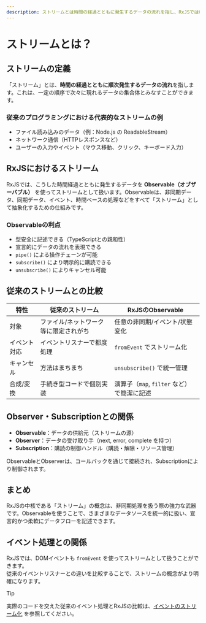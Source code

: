 ```yaml
---
description: ストリームとは時間の経過とともに発生するデータの流れを指し、RxJSではObservableとして抽象化されます。イベント、非同期処理、ネットワーク通信など様々なデータソースを統一的に扱う概念を解説します。
---
```

# ストリームとは？

## ストリームの定義

「ストリーム」とは、**時間の経過とともに順次発生するデータの流れ**を指します。これは、一定の順序で次々に現れるデータの集合体とみなすことができます。

### 従来のプログラミングにおける代表的なストリームの例
- ファイル読み込みのデータ（例：Node.js の ReadableStream）
- ネットワーク通信（HTTPレスポンスなど）
- ユーザーの入力やイベント（マウス移動、クリック、キーボード入力）

## RxJSにおけるストリーム

RxJSでは、こうした時間経過とともに発生するデータを **Observable（オブザーバブル）** を使ってストリームとして扱います。Observableは、非同期データ、同期データ、イベント、時間ベースの処理などをすべて「ストリーム」として抽象化するための仕組みです。

### Observableの利点
- 型安全に記述できる（TypeScriptとの親和性）
- 宣言的にデータの流れを表現できる
- `pipe()` による操作チェーンが可能
- `subscribe()` により明示的に購読できる
- `unsubscribe()` によりキャンセル可能

## 従来のストリームとの比較

| 特性 | 従来のストリーム | RxJSのObservable |
|------|------------------|-------------------|
| 対象 | ファイル/ネットワーク等に限定されがち | 任意の非同期/イベント/状態変化 |
| イベント対応 | イベントリスナーで都度処理 | `fromEvent` でストリーム化 |
| キャンセル | 方法はまちまち | `unsubscribe()` で統一管理 |
| 合成/変換 | 手続き型コードで個別実装 | 演算子（`map`, `filter` など）で簡潔に記述 |

## Observer・Subscriptionとの関係

- **Observable**：データの供給元（ストリームの源）
- **Observer**：データの受け取り手（next, error, complete を持つ）
- **Subscription**：購読の制御ハンドル（購読・解除・リソース管理）

ObservableとObserverは、コールバックを通じて接続され、Subscriptionにより制御されます。

## まとめ

RxJSの中核である「ストリーム」の概念は、非同期処理を扱う際の強力な武器です。Observableを使うことで、さまざまなデータソースを統一的に扱い、宣言的かつ柔軟にデータフローを記述できます。

## イベント処理との関係

RxJSでは、DOMイベントも `fromEvent` を使ってストリームとして扱うことができます。  
従来のイベントリスナーとの違いを比較することで、ストリームの概念がより明確になります。

> [!TIP]
> 実際のコードを交えた従来のイベント処理とRxJSの比較は、[イベントのストリーム化](/guide/observables/events.md#従来のイベント処理とrxjsの比較) を参照してください。